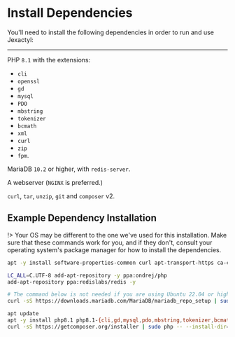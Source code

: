 # Install Dependencies
You'll need to install the following dependencies in order to run and use Jexactyl:

***

PHP `8.1` with the extensions:
- `cli`
- `openssl`
- `gd`
- `mysql`
- `PDO`
- `mbstring`
- `tokenizer`
- `bcmath`
- `xml`
- `curl`
- `zip`
- `fpm`.

MariaDB `10.2` or higher, with `redis-server`.

A webserver (`NGINX` is preferred.)

`curl`, `tar`, `unzip`, `git` and `composer` v2.

## Example Dependency Installation

!> Your OS may be different to the one we've used for this installation.
Make sure that these commands work for you, and if they don't, consult
your operating system's package manager for how to install the dependencies.

```bash
apt -y install software-properties-common curl apt-transport-https ca-certificates gnupg

LC_ALL=C.UTF-8 add-apt-repository -y ppa:ondrej/php
add-apt-repository ppa:redislabs/redis -y

# The command below is not needed if you are using Ubuntu 22.04 or higher.
curl -sS https://downloads.mariadb.com/MariaDB/mariadb_repo_setup | sudo bash

apt update
apt -y install php8.1 php8.1-{cli,gd,mysql,pdo,mbstring,tokenizer,bcmath,xml,fpm,curl,zip} mariadb-server nginx tar unzip git redis-server
curl -sS https://getcomposer.org/installer | sudo php -- --install-dir=/usr/local/bin --filename=composer
```
